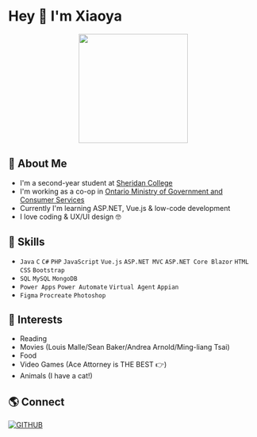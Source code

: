 
### <h1>Hey 👋 I'm Xiaoya</h1>

<p align="center"><img src="https://user-images.githubusercontent.com/84748829/167641084-10e8231b-0087-4bcc-95ac-0975da71d81f.GIF" width="220"></p>

<h2>🦕 About Me</h2>

- I'm a second-year student at [Sheridan College](https://www.sheridancollege.ca/)
- I'm working as a co-op in [Ontario Ministry of Government and Consumer Services](https://www.ontario.ca/page/ministry-government-and-consumer-services)
- Currently I'm learning ASP.NET, Vue.js & low-code development
- I love coding & UX/UI design 🤓

###

<h2>🌱 Skills</h2>

- `Java` `C` `C#` `PHP` `JavaScript` `Vue.js` `ASP.NET MVC` `ASP.NET Core Blazor` `HTML` `CSS` `Bootstrap`
- `SQL` `MySQL` `MongoDB`
- `Power Apps` `Power Automate` `Virtual Agent` `Appian`
- `Figma` `Procreate` `Photoshop`

###

###

<h2>💜 Interests</h2>

- Reading
- Movies (Louis Malle/Sean Baker/Andrea Arnold/Ming-liang Tsai)
- Food
- Video Games (Ace Attorney is THE BEST 👉)
- Animals (I have a cat!)

###

<h2>🌎 Connect</h2>

[![GITHUB](https://img.shields.io/badge/inkedin-%230A66C2.svg?&style=for-the-badge&logo=linkedin&logoColor=white)](https://www.linkedin.com/in/xiaoyazou/)

